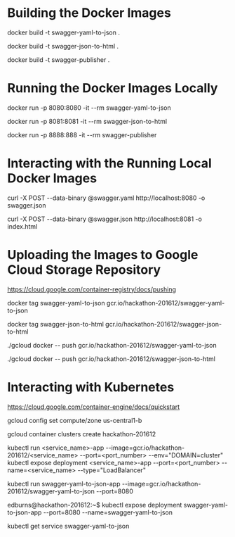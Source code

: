 Building the Docker Images
==========================

docker build -t swagger-yaml-to-json .

docker build -t swagger-json-to-html .

docker build -t swagger-publisher .

Running the Docker Images Locally
=================================

docker run -p 8080:8080 -it --rm swagger-yaml-to-json

docker run -p 8081:8081 -it --rm swagger-json-to-html

docker run -p 8888:888 -it --rm swagger-publisher

Interacting with the Running Local Docker Images
================================================

curl -X POST --data-binary @swagger.yaml http://localhost:8080 -o swagger.json

curl -X POST --data-binary @swagger.json http://localhost:8081 -o index.html

Uploading the Images to Google Cloud Storage Repository
=======================================================

https://cloud.google.com/container-registry/docs/pushing

docker tag swagger-yaml-to-json gcr.io/hackathon-201612/swagger-yaml-to-json

docker tag swagger-json-to-html gcr.io/hackathon-201612/swagger-json-to-html

./gcloud docker -- push gcr.io/hackathon-201612/swagger-yaml-to-json

./gcloud docker -- push gcr.io/hackathon-201612/swagger-json-to-html

Interacting with Kubernetes
===========================
https://cloud.google.com/container-engine/docs/quickstart

gcloud config set compute/zone us-central1-b

gcloud container clusters create hackathon-201612

kubectl run <service_name>-app --image=gcr.io/hackathon-201612/<service_name> --port=<port_number> --env="DOMAIN=cluster"
kubectl expose deployment <service_name>-app --port=<port_number> --name=<service_name> --type="LoadBalancer"

kubectl run swagger-yaml-to-json-app --image=gcr.io/hackathon-201612/swagger-yaml-to-json --port=8080

edburns@hackathon-201612:~$ kubectl expose deployment swagger-yaml-to-json-app --port=8080 --name=swagger-yaml-to-json

kubectl get service swagger-yaml-to-json
